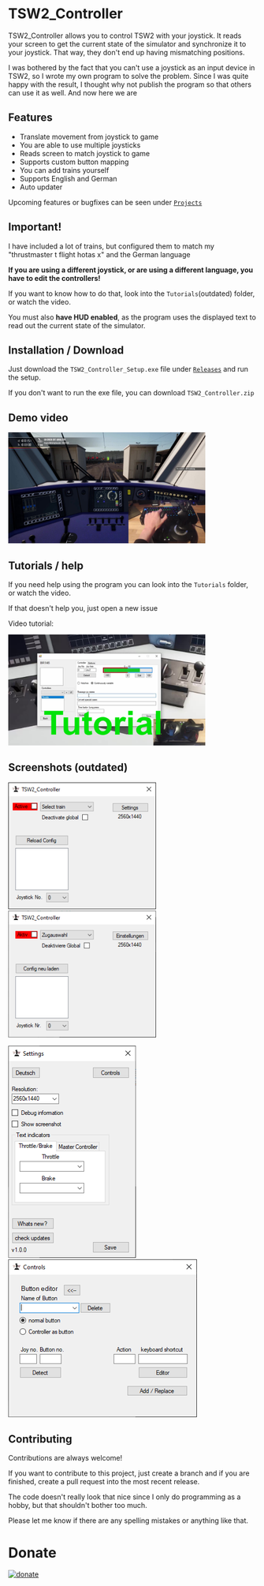 
# TSW2_Controller

TSW2_Controller allows you to control TSW2 with your joystick. It reads your screen to get the current state of the simulator and synchronize it to your joystick. That way, they don't end up having mismatching positions.

I was bothered by the fact that you can't use a joystick as an input device in TSW2, so I wrote my own program to solve the problem. Since I was quite happy with the result, I thought why not publish the program so that others can use it as well.  And now here we are
## Features

- Translate movement from joystick to game
- You are able to use multiple joysticks
- Reads screen to match joystick to game
- Supports custom button mapping
- You can add trains yourself
- Supports English and German
- Auto updater

Upcoming features or bugfixes can be seen under [`Projects`](https://github.com/DerJantob/TSW2_Controller/projects)
## Important!

I have included a lot of trains, but configured them to match my "thrustmaster t flight hotas x" and the German language

**If you are using a different joystick, or are using a different language, you have to edit the controllers!**

If you want to know how to do that, look into the `Tutorials`(outdated) folder, or watch the video.

You must also **have HUD enabled**, as the program uses the displayed text to read out the current state of the simulator.
## Installation / Download

Just download the `TSW2_Controller_Setup.exe` file under [`Releases`](https://github.com/DerJantob/TSW2_Controller/releases) and run the setup.

If you don't want to run the exe file, you can download `TSW2_Controller.zip`

## Demo video

[<img src="/Screenshots/TSW2_Controller_Gameplay.jpg" width="400"/>](https://www.youtube.com/watch?v=thSA23tDu9M)
## Tutorials / help

If you need help using the program you can look into the `Tutorials` folder, or watch the video.

If that doesn't help you, just open a new issue

Video tutorial:

[<img src="/Screenshots/TSW2_Controller_Tutorial_2.0.0_Thumbnail.png" width="400"/>](https://youtu.be/Sej1L0p_myo)
## Screenshots (outdated)

<img src="/Screenshots/mainEN.png" width="300"/> <img src="/Screenshots/mainDE.png" width="300"/>

<img src="/Screenshots/settings.png"/> <img src="/Screenshots/editButtons.png"/>
## Contributing

Contributions are always welcome!

If you want to contribute to this project, just create a branch and if you are finished, create a pull request into the most recent release.

The code doesn't really look that nice since I only do programming as a hobby, but that shouldn't bother too much.

Please let me know if there are any spelling mistakes or anything like that. 
# Donate

[![donate](https://www.paypalobjects.com/en_US/DK/i/btn/btn_donateCC_LG.gif)](https://www.paypal.com/donate/?hosted_button_id=77KSK9C6GP6BL)
